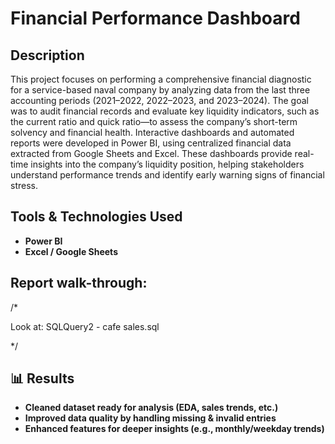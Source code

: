 <h1>Financial Performance Dashboard</h1>



<h2>Description</h2>
This project focuses on performing a comprehensive financial diagnostic for a service-based naval company by analyzing data from the last three accounting periods (2021–2022, 2022–2023, and 2023–2024). The goal was to audit financial records and evaluate key liquidity indicators, such as the current ratio and quick ratio—to assess the company’s short-term solvency and financial health.
Interactive dashboards and automated reports were developed in Power BI, using centralized financial data extracted from Google Sheets and Excel. These dashboards provide real-time insights into the company’s liquidity position, helping stakeholders understand performance trends and identify early warning signs of financial stress.
<br />

<h2>Tools & Technologies Used</h2>

- <b>Power BI</b>
- <b>Excel / Google Sheets </b> 

<h2>Report walk-through:</h2>

/*


 Look at: SQLQuery2 - cafe sales.sql

*/

<h2>📊 Results</h2>

- <b>Cleaned dataset ready for analysis (EDA, sales trends, etc.)</b> 
- <b>Improved data quality by handling missing & invalid entries</b>
- <b>Enhanced features for deeper insights (e.g., monthly/weekday trends)</b> 
